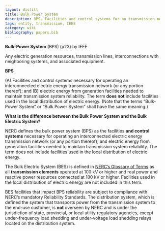 ```yaml
---
layout: distill
title: Bulk Power System
description: BPS. Facilities and control systems for an transmission network.
tags: entity, transmission, IEEE
category: wiki
bibliography: papers.bib
---
```


**Bulk-Power System** (BPS) <d-cite key="ieee2018std1547"></d-cite> (p23) by IEEE

Any electric generation resources, transmission lines, interconnections with neighboring systems, and associated equipment.

**BPS** <d-cite key="nerc2024glossary"></d-cite>

(A) Facilities and control systems necessary for operating an interconnected electric energy transmission network (or any portion thereof);
and (B) electric energy from generation facilities needed to maintain transmission system reliability.
The term **does not** include facilities used in the local distribution of electric energy. (Note that the terms “Bulk-Power System” or “Bulk Power System” shall have the same meaning.)

**What is the difference between the Bulk Power System and the Bulk Electric System?** <d-cite key="nerc2023faq"></d-cite>

NERC defines the bulk power system (BPS) as the facilities **and control systems** necessary for operating an interconnected electric energy transmission network (or any portion thereof);
and electric energy from generation facilities needed to maintain transmission system reliability.
The term does not include facilities used in the local distribution of electric energy.

The Bulk Electric System (BES) is defined in [NERC’s Glossary of Terms](https://www.nerc.com/pa/Stand/Glossary%20of%20Terms/Glossary_of_Terms.pdf) as all **transmission elements** operated at 100 kV or higher and real power and reactive power resources connected at 100 kV or higher.
Facilities used in the local distribution of electric energy are not included in this term.

BES facilities that impact BPS reliability are subject to compliance with NERC’s mandatory Reliability Standards.
The distribution system, which is defined the system that transports power from the transmission system to the end-use customer, is **not** overseen by NERC and is under the jurisdiction of state, provincial, or local utility regulatory agencies, except under-frequency load shedding and under-voltage load shedding relays located on the distribution system.
